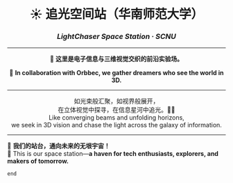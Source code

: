 <div align="center">

# ☀️ 追光空间站（华南师范大学）  
### *LightChaser Space Station · SCNU*

---

🔭 **这里是电子信息与三维视觉交织的前沿实验场。**

🤝 __In collaboration with Orbbec, we gather dreamers who see the world in 3D.__  

---

</div>

<div align="center">
  
如光束般汇聚，如视界般展开，  
在立体视觉中探寻，在信息星河中追光。🌌🔮  
Like converging beams and unfolding horizons,  
we seek in 3D vision and chase the light across the galaxy of information.  

</div>

---

🚀 **我们的站台，通向未来的无垠宇宙！**  
🌟 This is our space station—**a haven for tech enthusiasts, explorers, and makers of tomorrow.**

```
end
```
